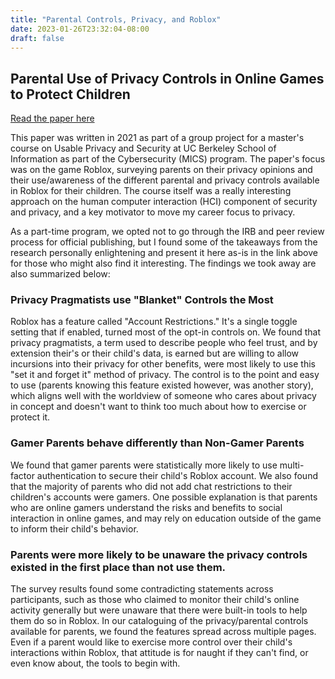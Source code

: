 ```yaml
---
title: "Parental Controls, Privacy, and Roblox"
date: 2023-01-26T23:32:04-08:00
draft: false
---
```

## Parental Use of Privacy Controls in Online Games to Protect Children

[Read the paper here](https://ryantenor.io/pdf/privacy-roblox.pdf)

This paper was written in 2021 as part of a group project for a master's course on Usable Privacy and Security at UC Berkeley School of Information as part of the Cybersecurity (MICS) program. The paper's focus was on the game Roblox, surveying parents on their privacy opinions and their use/awareness of the different parental and privacy controls available in Roblox for their children. The course itself was a really interesting approach on the human computer interaction (HCI) component of security and privacy, and a key motivator to move my career focus to privacy.

As a part-time program, we opted not to go through the IRB and peer review process for official publishing, but I found some of the takeaways from the research personally enlightening and present it here as-is in the link above for those who might also find it interesting. The findings we took away are also summarized below:

### Privacy Pragmatists use "Blanket" Controls the Most
Roblox has a feature called "Account Restrictions." It's a single toggle setting that if enabled, turned most of the opt-in controls on. We found that privacy pragmatists, a term used to describe people who feel trust, and by extension their's or their child's data, is earned but are willing to allow incursions into their privacy for other benefits, were most likely to use this "set it and forget it" method of privacy. The control is to the point and easy to use (parents knowing this feature existed however, was another story), which aligns well with the worldview of someone who cares about privacy in concept and doesn't want to think too much about how to exercise or protect it.

### Gamer Parents behave differently than Non-Gamer Parents
We found that gamer parents were statistically more likely to use multi-factor authentication to secure their child's Roblox account. We also found that the majority of parents who did not add chat restrictions to their children's accounts were gamers. One possible explanation
is that parents who are online gamers understand the risks and benefits to social interaction in online games, and may rely on education outside of the game to inform their child's behavior.

### Parents were more likely to be unaware the privacy controls existed in the first place than not use them.
The survey results found some contradicting statements across participants, such as those who claimed to monitor their child's online activity generally but were unaware that there were built-in tools to help them do so in Roblox. In our cataloguing of the privacy/parental controls available for parents, we found the features spread across multiple pages. Even if a parent would like to exercise more control over their child's interactions within Roblox, that attitude is for naught if they can't find, or even know about, the tools to begin with.